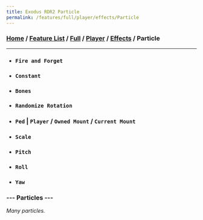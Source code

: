 ```yaml
---
title: Exodus RDR2 Particle
permalink: /features/full/player/effects/Particle
---
```

### [Home](/) / [Feature List](/features) / [Full](/features/full) / [Player](/features/full/player) / [Effects](/features/full/player/effects) / Particle
---
- ### `Fire and Forget`
- ### `Constant`
- ### `Bones`
- ### `Randomize Rotation`
- ### `Ped` | `Player` / `Owned Mount` / `Current Mount`
- ### `Scale`
- ### `Pitch`
- ### `Roll`
- ### `Yaw`
### --- Particles ---
*Many particles.*
